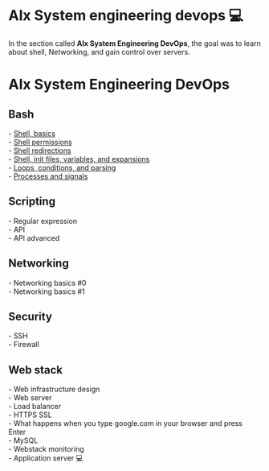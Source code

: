 <h1> Alx System engineering devops 💻</h1>
<p> In the section called <b>Alx System Engineering DevOps</b>, the goal was to learn about shell, Networking,  and gain control over servers.</p>
<h1>Alx System Engineering DevOps</h1>

  <h2><b>Bash</b></td></h2>
- <a href="https://github.com/Saraiin/alx-system_engineering-devops/tree/master/0x00-shell_basics">Shell, basics</a>
<br>
- <a href="https://github.com/Saraiin/alx-system_engineering-devops/tree/master/0x01-shell_permissions">Shell permissions</a>
<br/>
- <a href="https://github.com/Saraiin/alx-system_engineering-devops/tree/master/0x02-shell_redirections">Shell redirections</a><br>
- <a href="#">Shell, init files, variables, and expansions</a><br>
- <a href="#">Loops, conditions, and parsing</a><br>
- <a href="#">Processes and signals</a><br>

 <h2><b>Scripting</b></h2>
- Regular expression <br>
- API <br>
- API advanced 
 <h2><b>Networking</b></h2>
 -  Networking basics #0 <br>
 -  Networking basics #1 <br>

  <h2><b> Security</b></h2>
  - SSH <br>
  - Firewall <br>

  <h2><b>Web stack</b></h2>
- Web infrastructure design <br>
- Web server <br>
- Load balancer <br>
- HTTPS SSL <br>
- What happens when you type google.com in your browser and press Enter <br> 
- MySQL <br>
- Webstack monitoring <br> 
- Application server 
💻
 
